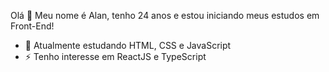 Olá 👋
Meu nome é Alan, tenho 24 anos e estou iniciando meus estudos em Front-End!

- 🔭 Atualmente estudando HTML, CSS e JavaScript
- ⚡ Tenho interesse em ReactJS e TypeScript


